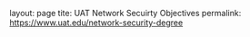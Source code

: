 layout: page
tite: UAT Network Secuirty Objectives
permalink: https://www.uat.edu/network-security-degree
